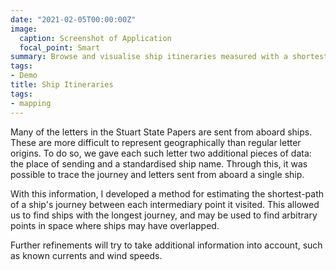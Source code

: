 ```yaml
---
date: "2021-02-05T00:00:00Z"
image:
  caption: Screenshot of Application
  focal_point: Smart
summary: Browse and visualise ship itineraries measured with a shortest-path algorithm.
tags:
- Demo
title: Ship Itineraries
tags:
- mapping
---
```


Many of the letters in the Stuart State Papers are sent from aboard ships. These are more difficult to represent geographically than regular letter origins. To do so, we gave each such letter two additional pieces of data: the place of sending and a standardised ship name. Through this, it was possible to trace the journey and letters sent from aboard a single ship. 

With this information, I developed a method for estimating the shortest-path of a ship's journey between each intermediary point it visited. This allowed us to find ships with the longest journey, and may be used to find arbitrary points in space where ships may have overlapped. 

Further refinements will try to take additional information into account, such as known currents and wind speeds.



